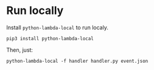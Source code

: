 # Run locally

Install `python-lambda-local` to run localy.

```
pip3 install python-lambda-local
```

Then, just:


```
python-lambda-local -f handler handler.py event.json
```

